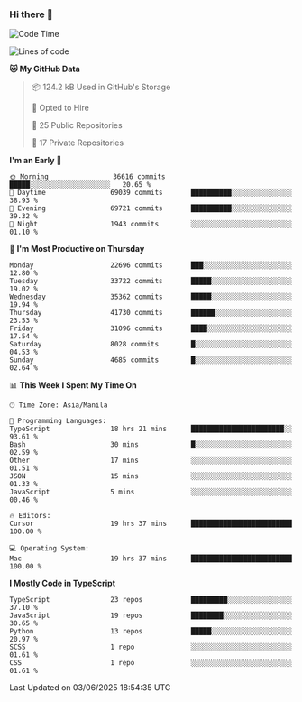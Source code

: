 ### Hi there 👋

<!--START_SECTION:waka-->
![Code Time](http://img.shields.io/badge/Code%20Time-1%2C794%20hrs%2041%20mins-blue)

![Lines of code](https://img.shields.io/badge/From%20Hello%20World%20I%27ve%20Written-66.8%20million%20lines%20of%20code-blue)

**🐱 My GitHub Data** 

> 📦 124.2 kB Used in GitHub's Storage 
 > 
> 💼 Opted to Hire
 > 
> 📜 25 Public Repositories 
 > 
> 🔑 17 Private Repositories 
 > 
**I'm an Early 🐤** 

```text
🌞 Morning                36616 commits       █████░░░░░░░░░░░░░░░░░░░░   20.65 % 
🌆 Daytime                69039 commits       ██████████░░░░░░░░░░░░░░░   38.93 % 
🌃 Evening                69721 commits       ██████████░░░░░░░░░░░░░░░   39.32 % 
🌙 Night                  1943 commits        ░░░░░░░░░░░░░░░░░░░░░░░░░   01.10 % 
```
📅 **I'm Most Productive on Thursday** 

```text
Monday                   22696 commits       ███░░░░░░░░░░░░░░░░░░░░░░   12.80 % 
Tuesday                  33722 commits       █████░░░░░░░░░░░░░░░░░░░░   19.02 % 
Wednesday                35362 commits       █████░░░░░░░░░░░░░░░░░░░░   19.94 % 
Thursday                 41730 commits       ██████░░░░░░░░░░░░░░░░░░░   23.53 % 
Friday                   31096 commits       ████░░░░░░░░░░░░░░░░░░░░░   17.54 % 
Saturday                 8028 commits        █░░░░░░░░░░░░░░░░░░░░░░░░   04.53 % 
Sunday                   4685 commits        █░░░░░░░░░░░░░░░░░░░░░░░░   02.64 % 
```


📊 **This Week I Spent My Time On** 

```text
🕑︎ Time Zone: Asia/Manila

💬 Programming Languages: 
TypeScript               18 hrs 21 mins      ███████████████████████░░   93.61 % 
Bash                     30 mins             █░░░░░░░░░░░░░░░░░░░░░░░░   02.59 % 
Other                    17 mins             ░░░░░░░░░░░░░░░░░░░░░░░░░   01.51 % 
JSON                     15 mins             ░░░░░░░░░░░░░░░░░░░░░░░░░   01.33 % 
JavaScript               5 mins              ░░░░░░░░░░░░░░░░░░░░░░░░░   00.46 % 

🔥 Editors: 
Cursor                   19 hrs 37 mins      █████████████████████████   100.00 % 

💻 Operating System: 
Mac                      19 hrs 37 mins      █████████████████████████   100.00 % 
```

**I Mostly Code in TypeScript** 

```text
TypeScript               23 repos            █████████░░░░░░░░░░░░░░░░   37.10 % 
JavaScript               19 repos            ████████░░░░░░░░░░░░░░░░░   30.65 % 
Python                   13 repos            █████░░░░░░░░░░░░░░░░░░░░   20.97 % 
SCSS                     1 repo              ░░░░░░░░░░░░░░░░░░░░░░░░░   01.61 % 
CSS                      1 repo              ░░░░░░░░░░░░░░░░░░░░░░░░░   01.61 % 
```




 Last Updated on 03/06/2025 18:54:35 UTC
<!--END_SECTION:waka-->
